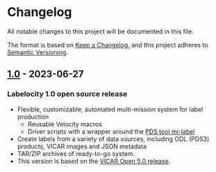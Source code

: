 # Changelog

All notable changes to this project will be documented in this file. 

The format is based on [Keep a Changelog](https://keepachangelog.com/en/1.0.0/),
and this project adheres to [Semantic Versioning](https://semver.org/spec/v2.0.0.html).

## [1.0](https://github.com/NASA-AMMOS/labelocity/releases/tag/1.0) - 2023-06-27

### Labelocity 1.0 open source release

- Flexible, customizable, automated multi-mission system for label production
    - Reusable Velocity macros
    - Driver scripts with a wrapper around the [PDS tool mi-label](https://github.com/NASA-PDS/mi-label/)
- Create labels from a variety of data sources, including ODL (PDS3) products, VICAR images and JSON metadata
- TAR/ZIP archives of ready-to-go system. 
- This version is based on the [VICAR Open 5.0 release](https://github.com/NASA-AMMOS/VICAR/releases/tag/5.0).
